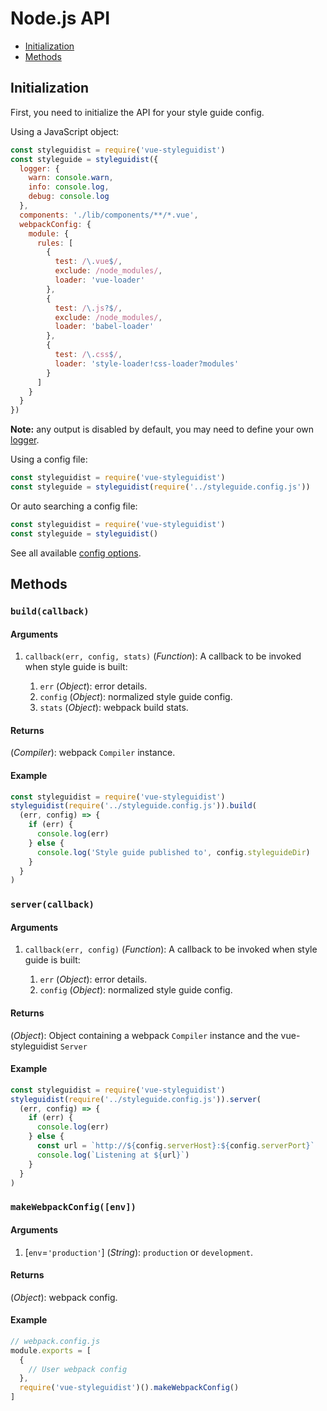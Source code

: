 # Node.js API

<!-- toc -->

- [Initialization](#initialization)
- [Methods](#methods)

<!-- tocstop -->

## Initialization

First, you need to initialize the API for your style guide config.

Using a JavaScript object:

```javascript
const styleguidist = require('vue-styleguidist')
const styleguide = styleguidist({
  logger: {
    warn: console.warn,
    info: console.log,
    debug: console.log
  },
  components: './lib/components/**/*.vue',
  webpackConfig: {
    module: {
      rules: [
        {
          test: /\.vue$/,
          exclude: /node_modules/,
          loader: 'vue-loader'
        },
        {
          test: /\.js?$/,
          exclude: /node_modules/,
          loader: 'babel-loader'
        },
        {
          test: /\.css$/,
          loader: 'style-loader!css-loader?modules'
        }
      ]
    }
  }
})
```

**Note:** any output is disabled by default, you may need to define your own [logger](/Configuration.md#logger).

Using a config file:

```javascript
const styleguidist = require('vue-styleguidist')
const styleguide = styleguidist(require('../styleguide.config.js'))
```

Or auto searching a config file:

```javascript
const styleguidist = require('vue-styleguidist')
const styleguide = styleguidist()
```

See all available [config options](/Configuration.md).

## Methods

### `build(callback)`

#### Arguments

1.  `callback(err, config, stats)` (_Function_): A callback to be invoked when style guide is built:

    1.  `err` (_Object_): error details.
    2.  `config` (_Object_): normalized style guide config.
    3.  `stats` (_Object_): webpack build stats.

#### Returns

(_Compiler_): webpack `Compiler` instance.

#### Example

```javascript
const styleguidist = require('vue-styleguidist')
styleguidist(require('../styleguide.config.js')).build(
  (err, config) => {
    if (err) {
      console.log(err)
    } else {
      console.log('Style guide published to', config.styleguideDir)
    }
  }
)
```

### `server(callback)`

#### Arguments

1.  `callback(err, config)` (_Function_): A callback to be invoked when style guide is built:

    1.  `err` (_Object_): error details.
    2.  `config` (_Object_): normalized style guide config.

#### Returns

(_Object_): Object containing a webpack `Compiler` instance and the vue-styleguidist `Server`

#### Example

```javascript
const styleguidist = require('vue-styleguidist')
styleguidist(require('../styleguide.config.js')).server(
  (err, config) => {
    if (err) {
      console.log(err)
    } else {
      const url = `http://${config.serverHost}:${config.serverPort}`
      console.log(`Listening at ${url}`)
    }
  }
)
```

### `makeWebpackConfig([env])`

#### Arguments

1.  \[`env`=`'production'`\] (_String_): `production` or `development`.

#### Returns

(_Object_): webpack config.

#### Example

```javascript
// webpack.config.js
module.exports = [
  {
    // User webpack config
  },
  require('vue-styleguidist')().makeWebpackConfig()
]
```
